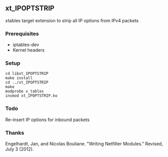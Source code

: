 ## xt_IPOPTSTRIP
xtables target extension to strip all IP options from IPv4 packets

### Prerequisites
- iptables-dev
- Kernel headers

### Setup
	cd libxt_IPOPTSTRIP
	make install
	cd ../xt_IPOPTSTRIP
	make
	modprobe x_tables
	insmod xt_IPOPTSTRIP.ko

### Todo
Re-insert IP options for inbound packets

### Thanks
Engelhardt, Jan, and Nicolas Bouliane. "Writing Netfilter Modules." Revised, July 3 (2012).
